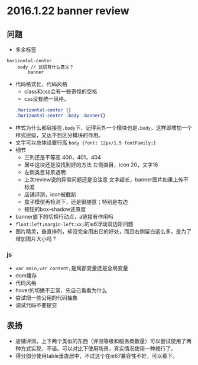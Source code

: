 # 2016.1.22 banner review
## 问题
* 多余标签
```
horizontal-center
	body // 这层有什么意义？
		banner
```
* 代码格式化，代码风格
	* class和css会有一些奇怪的空格
	* css没有统一风格，
	```css
	.horizontal-center {}
	.horizontal-center .body .banner{}
	```
* 样式为什么都层接在`.body`下，记得另外一个模块也是`.body`，这样即增加一个样式层级，又达不到区分模块的作用。
* 文字可以总体设置行高
`body {font: 12px/1.5 fontFamily;}`
* 细节
	* 三列还是不等高 400，401，404
	* 居中这块还是没找到好的方法
	左侧类目，icon 20，文字16
	* 左侧类目背景透明
	* 上次review说的异常问题还是没注意
	文字超长，banner图片如果上传不标准
	* 店铺评测，icon被截断
	* 盒子模型再检测下，还是很随意；特别是右边
	* 按钮的box-shadow还原度
* banner底下的切换行动点，a链接有作用吗
* `float:left;margin-left:xx;`的ie6浮动双边距问题
* 图片精灵，垂直排列，却没完全用出它的好处，而且右侧留白这么多，是为了增加图片大小吗？
### js
* `var main;var content;`是局部变量还是全局变量
* dom缓存
* 代码风格
* hover的切换不正常，先自己看看为什么
* 尝试把一些公用的代码抽象
* 调试代码不要提交

## 表扬
* 店铺评测，上下两个类似的东西（评测等级和服务商数量）可以尝试使用了两种方式实现，不错。可以对比下使用场景，真实情况使用一种就行了。
* 得分部分使用table垂直居中，不过这个在ie67兼容性不好，可以看下。
